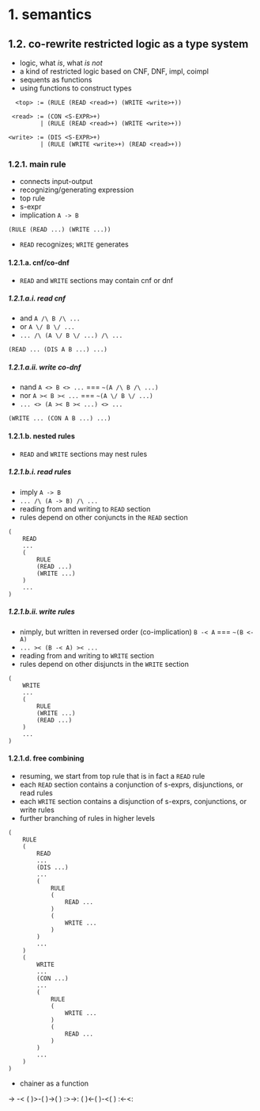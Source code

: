 # 1. semantics

## 1.2. co-rewrite restricted logic as a type system

- logic, what *is*, what *is not*
- a kind of restricted logic based on CNF, DNF, impl, coimpl
- sequents as functions
- using functions to construct types

```
  <top> := (RULE (READ <read>+) (WRITE <write>+))

 <read> := (CON <S-EXPR>+)
         | (RULE (READ <read>+) (WRITE <write>+))

<write> := (DIS <S-EXPR>+)
         | (RULE (WRITE <write>+) (READ <read>+))
```

### 1.2.1. main rule

- connects input-output
- recognizing/generating expression
- top rule
- s-expr
- implication `A -> B`

```
(RULE (READ ...) (WRITE ...))
```

- `READ` recognizes; `WRITE` generates

#### 1.2.1.a. cnf/co-dnf

- `READ` and `WRITE` sections may contain cnf or dnf

##### 1.2.1.a.i. read cnf

- and `A /\ B /\ ...`
- or `A \/ B \/ ...`
- `... /\ (A \/ B \/ ...) /\ ...`

```
(READ ... (DIS A B ...) ...)
```

##### 1.2.1.a.ii. write co-dnf

- nand `A <> B <> ...` === `~(A /\ B /\ ...)`
- nor `A >< B >< ...` === `~(A \/ B \/ ...)`
- `... <> (A >< B >< ...) <> ...`

```
(WRITE ... (CON A B ...) ...)
```

#### 1.2.1.b. nested rules

- `READ` and `WRITE` sections may nest rules

##### 1.2.1.b.i. read rules

- imply `A -> B`
- `... /\ (A -> B) /\ ...`
- reading from and writing to `READ` section
- rules depend on other conjuncts in the `READ` section

```
(
    READ
    ...
    (
        RULE
        (READ ...)
        (WRITE ...)
    )
    ...
)
```

##### 1.2.1.b.ii. write rules

- nimply, but written in reversed order (co-implication) `B -< A` === `~(B <- A)`
- `... >< (B -< A) >< ...`
- reading from and writing to `WRITE` section
- rules depend on other disjuncts in the `WRITE` section

```
(
    WRITE
    ...
    (
        RULE
        (WRITE ...)
        (READ ...)
    )
    ...
)
```

#### 1.2.1.d. free combining

- resuming, we start from top rule that is in fact a `READ` rule
- each `READ` section contains a conjunction of s-exprs, disjunctions, or read rules
- each `WRITE` section contains a disjunction of s-exprs, conjunctions, or write rules
- further branching of rules in higher levels

```
(
    RULE
    (
        READ
        ...
        (DIS ...)
        ...
        (
            RULE
            (
                READ ...
            )
            (
                WRITE ...
            )
        )
        ...
    )
    (
        WRITE
        ...
        (CON ...)
        ...
        (
            RULE
            (
                WRITE ...
            )
            (
                READ ...
            )
        )
        ...
    )
)
```

- chainer as a function

->
-<
( )>-( )->( )
:>->:
( )<-( )-<( )
:<-<:
